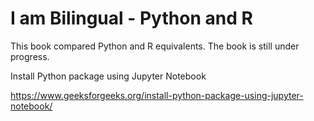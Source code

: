 # I am Bilingual - Python and R

This book compared Python and R equivalents. The book is still under progress.

Install Python package using Jupyter Notebook

https://www.geeksforgeeks.org/install-python-package-using-jupyter-notebook/
